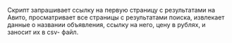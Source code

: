 Скрипт запрашивает ссылку на первую страницу с результатами на Авито,
просматривает все страницы с результатами поиска, извлекает данные о
названии объявления, ссылку на него, цену в рублях, и заносит их в csv-
файл. 
